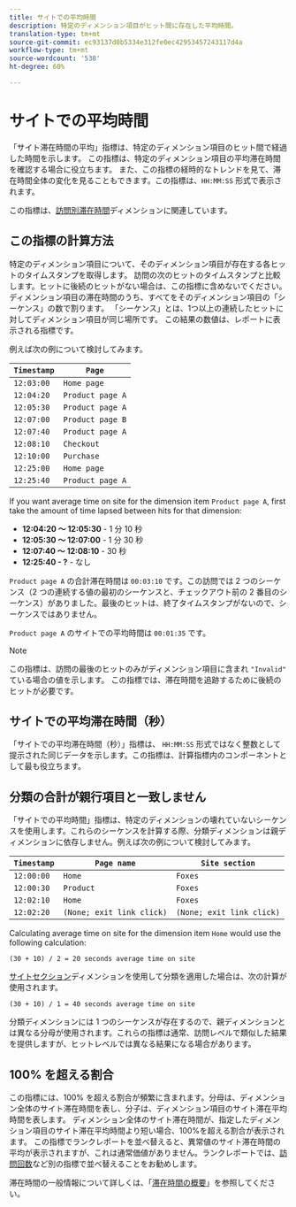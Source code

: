 ```yaml
---
title: サイトでの平均時間
description: 特定のディメンション項目がヒット間に存在した平均時間。
translation-type: tm+mt
source-git-commit: ec93137d0b5334e312fe0ec42953457243117d4a
workflow-type: tm+mt
source-wordcount: '538'
ht-degree: 60%

---
```



# サイトでの平均時間

「サイト滞在時間の平均」指標は、特定のディメンション項目のヒット間で経過した時間を示します。 この指標は、特定のディメンション項目の平均滞在時間を確認する場合に役立ちます。 また、この指標の経時的なトレンドを見て、滞在時間全体の変化を見ることもできます。この指標は、`HH:MM:SS` 形式で表示されます。

この指標は、[訪問別滞在時間](../dimensions/time-spent-per-visit.md)ディメンションに関連しています。

## この指標の計算方法

特定のディメンション項目について、そのディメンション項目が存在する各ヒットのタイムスタンプを取得します。 訪問の次のヒットのタイムスタンプと比較します。ヒットに後続のヒットがない場合は、この指標に含めないでください。ディメンション項目の滞在時間のうち、すべてをそのディメンション項目の「シーケンス」の数で割ります。 「シーケンス」とは、1つ以上の連続したヒットに対してディメンション項目が同じ場所です。 この結果の数値は、レポートに表示される指標です。

例えば次の例について検討してみます。

| `Timestamp` | `Page` |
| --- | --- |
| `12:03:00` | `Home page` |
| `12:04:20` | `Product page A` |
| `12:05:30` | `Product page A` |
| `12:07:00` | `Product page B` |
| `12:07:40` | `Product page A` |
| `12:08:10` | `Checkout` |
| `12:10:00` | `Purchase` |
| `12:25:00` | `Home page` |
| `12:25:40` | `Product page A` |


If you want average time on site for the dimension item `Product page A`, first take the amount of time lapsed between hits for that dimension:

* **12:04:20 ～ 12:05:30** - 1 分 10 秒
* **12:05:30 ～ 12:07:00** - 1 分 30 秒
* **12:07:40 ～ 12:08:10** - 30 秒
* **12:25:40 - ?** - なし

`Product page A` の合計滞在時間は `00:03:10` です。この訪問では 2 つのシーケンス（2 つの連続する値の最初のシーケンスと、チェックアウト前の 2 番目のシーケンス）がありました。最後のヒットは、終了タイムスタンプがないので、シーケンスではありません。

`Product page A` のサイトでの平均時間は `00:01:35` です。

>[!NOTE]
>
>この指標は、訪問の最後のヒットのみがディメンション項目に含まれ `"Invalid"` ている場合の値を示します。 この指標では、滞在時間を追跡するために後続のヒットが必要です。

## サイトでの平均滞在時間（秒）

「サイトでの平均滞在時間（秒）」指標は、 `HH:MM:SS` 形式ではなく整数として提示された同じデータを示します。この指標は、計算指標内のコンポーネントとして最も役立ちます。

## 分類の合計が親行項目と一致しません

「サイトでの平均時間」指標は、特定のディメンションの壊れていないシーケンスを使用します。これらのシーケンスを計算する際、分類ディメンションは親ディメンションに依存しません。例えば次の例について検討してみます。

| `Timestamp` | `Page name` | `Site section` |
| --- | --- | --- |
| `12:00:00` | `Home` | `Foxes` |
| `12:00:30` | `Product` | `Foxes` |
| `12:02:10` | `Home` | `Foxes` |
| `12:02:20` | `(None; exit link click)` | `(None; exit link click)` |

Calculating average time on site for the dimension item `Home` would use the following calculation:

```text
(30 + 10) / 2 = 20 seconds average time on site
```

[サイトセクション](../dimensions/site-section.md)ディメンションを使用して分類を適用した場合は、次の計算が使用されます。

```text
(30 + 10) / 1 = 40 seconds average time on site
```

分類ディメンションには 1 つのシーケンスが存在するので、親ディメンションとは異なる分母が使用されます。これらの指標は通常、訪問レベルで類似した結果を提供しますが、ヒットレベルでは異なる結果になる場合があります。

## 100% を超える割合

この指標には、100% を超える割合が頻繁に含まれます。分母は、ディメンション全体のサイト滞在時間を表し、分子は、ディメンション項目のサイト滞在平均時間を表します。 ディメンション全体のサイト滞在時間が、指定したディメンション項目のサイト滞在平均時間より短い場合、100%を超える割合が表示されます。 この指標でランクレポートを並べ替えると、異常値のサイト滞在時間の平均が表示されますが、これは通常価値がありません。ランクレポートでは、[訪問回数](visits.md)など別の指標で並べ替えることをお勧めします。

滞在時間の一般情報について詳しくは、「[滞在時間の概要](time-spent.md)」を参照してください。

